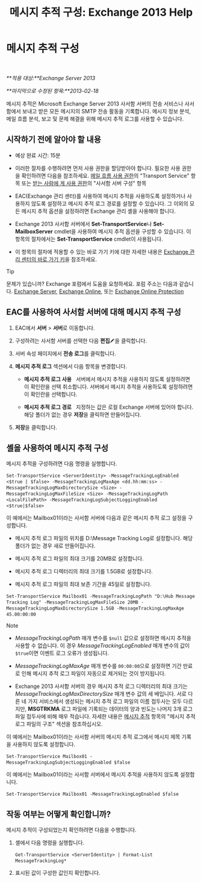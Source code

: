 ﻿---
title: '메시지 추적 구성: Exchange 2013 Help'
TOCTitle: 메시지 추적 구성
ms:assetid: 50eb5213-cf27-4179-b427-38d751ee4a70
ms:mtpsurl: https://technet.microsoft.com/ko-kr/library/Aa997984(v=EXCHG.150)
ms:contentKeyID: 51407695
ms.date: 05/22/2018
mtps_version: v=EXCHG.150
ms.translationtype: MT
---

# 메시지 추적 구성

 

_**적용 대상:**Exchange Server 2013_

_**마지막으로 수정된 항목:**2013-02-18_

메시지 추적은 Microsoft Exchange Server 2013 사서함 서버의 전송 서비스나 사서함에서 보내고 받은 모든 메시지의 SMTP 전송 활동을 기록합니다. 메시지 정보 분석, 메일 흐름 분석, 보고 및 문제 해결을 위해 메시지 추적 로그를 사용할 수 있습니다.

## 시작하기 전에 알아야 할 내용

  - 예상 완료 시간: 15분

  - 이러한 절차를 수행하려면 먼저 사용 권한을 할당받아야 합니다. 필요한 사용 권한을 확인하려면 다음을 참조하세요. [메일 흐름 사용 권한](mail-flow-permissions-exchange-2013-help.md)의 "Transport Service" 항목 또는 [받는 사람에 게 사용 권한](recipients-permissions-exchange-2013-help.md)의 "사서함 서버 구성" 항목

  - EAC(Exchange 관리 센터)를 사용하여 메시지 추적을 사용하도록 설정하거나 사용하지 않도록 설정하고 메시지 추적 로그 경로를 설정할 수 있습니다. 그 이외의 모든 메시지 추적 옵션을 설정하려면 Exchange 관리 셸을 사용해야 합니다.

  - Exchange 2013 사서함 서버에서 **Set-TransportService**나 **Set-MailboxServer** cmdlet을 사용하여 메시지 추적 옵션을 구성할 수 있습니다. 이 항목의 절차에서는 **Set-TransportService** cmdlet이 사용됩니다.

  - 이 항목의 절차에 적용할 수 있는 바로 가기 키에 대한 자세한 내용은 [Exchange 관리 센터의 바로 가기 키](keyboard-shortcuts-in-the-exchange-admin-center-exchange-online-protection-help.md)을 참조하세요.


> [!TIP]
> 문제가 있습니까? Exchange 포럼에서 도움을 요청하세요. 포럼 주소는 다음과 같습니다. <A href="https://go.microsoft.com/fwlink/p/?linkid=60612">Exchange Server</A>, <A href="https://go.microsoft.com/fwlink/p/?linkid=267542">Exchange Online</A>, 또는 <A href="https://go.microsoft.com/fwlink/p/?linkid=285351">Exchange Online Protection</A>



## EAC를 사용하여 사서함 서버에 대해 메시지 추적 구성

1.  EAC에서 **서버** \> **서버**로 이동합니다.

2.  구성하려는 사서함 서버를 선택한 다음 **편집**![편집 아이콘](images/JJ218640.6f53ccb2-1f13-4c02-bea0-30690e6ea71d(EXCHG.150).gif "편집 아이콘")을 클릭합니다.

3.  서버 속성 페이지에서 **전송 로그**를 클릭합니다.

4.  **메시지 추적 로그** 섹션에서 다음 항목을 변경합니다.
    
      - **메시지 추적 로그 사용**   서버에서 메시지 추적을 사용하지 않도록 설정하려면 이 확인란을 선택 취소합니다. 서버에서 메시지 추적을 사용하도록 설정하려면 이 확인란을 선택합니다.
    
      - **메시지 추적 로그 경로**   지정하는 값은 로컬 Exchange 서버에 있어야 합니다. 해당 폴더가 없는 경우 **저장**을 클릭하면 만들어집니다.

5.  **저장**을 클릭합니다.

## 셸을 사용하여 메시지 추적 구성

메시지 추적을 구성하려면 다음 명령을 실행합니다.

    Set-TransportService <ServerIdentity> -MessageTrackingLogEnabled <$true | $false> -MessageTrackingLogMaxAge <dd.hh:mm:ss> -MessageTrackingLogMaxDirectorySize <Size> -MessageTrackingLogMaxFileSize <Size> -MessageTrackingLogPath <LocalFilePath> -MessageTrackingLogSubjectLoggingEnabled <$true|$false>

이 예에서는 Mailbox01이라는 사서함 서버에 다음과 같은 메시지 추적 로그 설정을 구성합니다.

  -  
    메시지 추적 로그 파일의 위치를 D:\\Message Tracking Log로 설정합니다. 해당 폴더가 없는 경우 새로 만들어집니다.

  -  
    메시지 추적 로그 파일의 최대 크기를 20MB로 설정합니다.

  -  
    메시지 추적 로그 디렉터리의 최대 크기를 1.5GB로 설정합니다.

  -  
    메시지 추적 로그 파일의 최대 보존 기간을 45일로 설정합니다.

<!-- end list -->

    Set-TransportService Mailbox01 -MessageTrackingLogPath "D:\Hub Message Tracking Log" -MessageTrackingLogMaxFileSize 20MB -MessageTrackingLogMaxDirectorySize 1.5GB -MessageTrackingLogMaxAge 45.00:00:00


> [!NOTE]
> <UL>
> <LI>
> <P><EM>MessageTrackingLogPath</EM> 매개 변수를 <CODE>$null</CODE> 값으로 설정하면 메시지 추적을 사용할 수 없습니다. 이 경우 <EM>MessageTrackingLogEnabled</EM> 매개 변수의 값이 <CODE>$true</CODE>이면 이벤트 로그 오류가 생성됩니다.</P>
> <LI>
> <P><EM>MessageTrackingLogMaxAge</EM> 매개 변수를 <CODE>00:00:00</CODE>으로 설정하면 기간 만료로 인해 메시지 추적 로그 파일이 자동으로 제거되는 것이 방지됩니다.</P>
> <LI>
> <P>Exchange 2013 사서함 서버의 경우 메시지 추적 로그 디렉터리의 최대 크기는 <EM>MessageTrackingLogMaxDirectorySize</EM> 매개 변수 값의 세 배입니다. 서로 다른 네 가지 서비스에서 생성되는 메시지 추적 로그 파일의 이름 접두사는 모두 다르지만, <STRONG>MSGTRKMA</STRONG> 로그 파일에 기록되는 데이터의 양과 빈도는 나머지 3개 로그 파일 접두사에 비해 매우 적습니다. 자세한 내용은 <A href="message-tracking-exchange-2013-help.md">메시지 추적</A> 항목의 "메시지 추적 로그 파일의 구조" 섹션을 참조하십시오.</P></LI></UL>



이 예에서는 Mailbox01이라는 사서함 서버의 메시지 추적 로그에서 메시지 제목 기록을 사용하지 않도록 설정합니다.

    Set-TransportService Mailbox01 -MessageTrackingLogSubjectLoggingEnabled $false

이 예에서는 Mailbox01이라는 사서함 서버에서 메시지 추적을 사용하지 않도록 설정합니다.

    Set-TransportService Mailbox01 -MessageTrackingLogEnabled $false

## 작동 여부는 어떻게 확인합니까?

메시지 추적이 구성되었는지 확인하려면 다음을 수행합니다.

1.  셸에서 다음 명령을 실행합니다.
    
        Get-TransportService <ServerIdentity> | Format-List MessageTrackingLog*

2.  표시된 값이 구성한 값인지 확인합니다.

